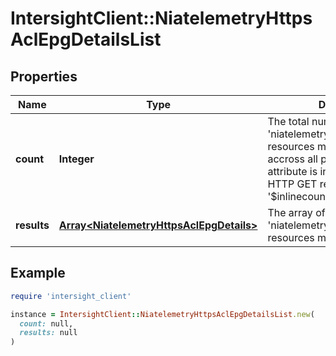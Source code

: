 # IntersightClient::NiatelemetryHttpsAclEpgDetailsList

## Properties

| Name | Type | Description | Notes |
| ---- | ---- | ----------- | ----- |
| **count** | **Integer** | The total number of &#39;niatelemetry.HttpsAclEpgDetails&#39; resources matching the request, accross all pages. The &#39;Count&#39; attribute is included when the HTTP GET request includes the &#39;$inlinecount&#39; parameter. | [optional] |
| **results** | [**Array&lt;NiatelemetryHttpsAclEpgDetails&gt;**](NiatelemetryHttpsAclEpgDetails.md) | The array of &#39;niatelemetry.HttpsAclEpgDetails&#39; resources matching the request. | [optional] |

## Example

```ruby
require 'intersight_client'

instance = IntersightClient::NiatelemetryHttpsAclEpgDetailsList.new(
  count: null,
  results: null
)
```

